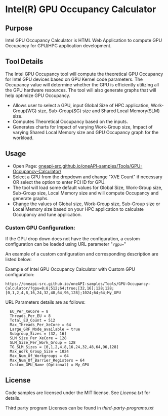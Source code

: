 # Intel(R) GPU Occupancy Calculator

## Purpose

Intel GPU Occupancy Calculator is HTML Web Application to compute GPU Occupancy
for GPU/HPC application development.

## Tool Details

The Intel GPU Occupancy tool will compute the theoretical GPU Occupancy for Intel GPU devices based on GPU Kernel code parameters. The Occupancy value will determine whether the GPU is efficiently utilizing all the GPU hardware resources. The tool will also generate graphs that will help optimize GPU Occupancy.

* Allows user to select a GPU, input Global Size of HPC application,
  Work-Group(WG) size, Sub-Group(SG) size and Shared Local Memory(SLM) size.
* Computes Theoretical Occupancy based on the inputs.
* Generates charts for Impact of varying Work-Group size, Impact of varying Shared Local Memory size and GPU Occupancy graph for the workload.

## Usage
* Open Page: [oneapi-src.github.io/oneAPI-samples/Tools/GPU-Occupancy-Calculator/](https://oneapi-src.github.io/oneAPI-samples/Tools/GPU-Occupancy-Calculator/)
* Select a GPU from the dropdown and change "XVE Count" if necessary OR select
  the option to enter PCI ID for GPU.
* The tool will load some default values for Global Size, Work-Group size, Sub-Group size,
  Local Memory size and will compute Occupancy and generate graphs.
* Change the values of Global size, Work-Group size, Sub-Group size or Local Memory size based on your HPC application to calculate Occupancy and tune application.

  
### Custom GPU Configuration:
If the GPU drop down does not have the configuration, a custom configuration can be loaded using URL parameter "`?gpu=`"

An example of a custom configuration and corresponding description are listed below:

Example of Intel GPU Occupancy Calculator with Custom GPU configuration:
  
`https://oneapi-src.github.io/oneAPI-samples/Tools/GPU-Occupancy-Calculator/?gpu=8;8;512;64;true;[32,16];128;128;[0,1,2,4,8,16,24,32,48,64,96,128];1024;64;64;My_GPU`
  
URL Parameters details are as follows:
```  
  EU_Per_XeCore = 8
  Threads_Per_EU = 8
  Total_EU_Count = 512
  Max_Threads_Per_XeCore = 64
  Large_GRF_Mode_available = true
  Subgroup_Sizes = [32, 16]
  SLM_Size_Per_XeCore = 128
  SLM_Size_Per_Work_Group = 128
  TG_SLM_Sizes = [0,1,2,4,8,16,24,32,48,64,96,128]
  Max_Work_Group_Size = 1024
  Max_Num_Of_Workgroups = 64
  Max_Num_Of_Barrier_Registers = 64
  Custom_GPU_Name (Optional) = My_GPU
```
## License

Code samples are licensed under the MIT license. See _License.txt_ for details.

Third party program Licenses can be found in _third-party-programs.txt_
